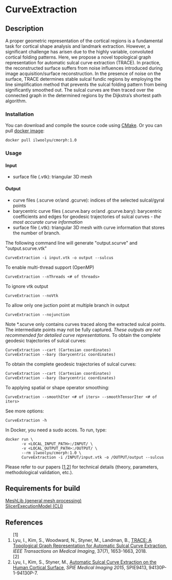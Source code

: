 # CurveExtraction

## Description
A proper geometric representation of the cortical regions is a fundamental task for cortical shape analysis and landmark extraction. However, a significant challenge has arisen due to the highly variable, convoluted cortical folding patterns. Here, we propose a novel topological graph representation for automatic sulcal curve extraction (TRACE). In practice, the reconstructed surface suffers from noise influences introduced during image acquisition/surface reconstruction. In the presence of noise on the surface, TRACE determines stable sulcal fundic regions by employing the line simplification method that prevents the sulcal folding pattern from being significantly smoothed out. The sulcal curves are then traced over the connected graph in the determined regions by the Dijkstra’s shortest path algorithm.

### Installation
You can download and compile the source code using <a href="https://cmake.org/">CMake</a>. Or you can pull <a href="https://hub.docker.com/r/ilwoolyu/cmorph/">docker image</a>:
```
docker pull ilwoolyu/cmorph:1.0
```
### Usage
#### Input
* surface file (.vtk): triangular 3D mesh
#### Output
* curve files (.scurve or/and .gcurve): indices of the selected sulcal/gyral points
* barycentric curve files (.scurve.bary or/and .gcurve.bary): barycentric coefficients and edges for geodesic trajectories of sulcal curves - *the most accurate curve information*
* surface file (.vtk): triangular 3D mesh with curve information that stores the number of branch.

The following command line will generate "output.scurve" and "output.scurve.vtk"
```
CurveExtraction -i input.vtk -o output --sulcus
```
To enable multi-thread support (OpenMP)
```
CurveExtraction --nThreads <# of threads>
```
To ignore vtk output
```
CurveExtraction --noVtk
```
To allow only one juction point at multiple branch in output
```
CurveExtraction --nojunction
```
Note *.scurve only contains curves traced along the extracted sulcal points. The intermediate points may not be fully captured. *These outputs are not recommended for detailed curve representations.*
To obtain the complete geodesic trajectories of sulcal curves:
```
CurveExtraction --cart (Cartesian coordinates)
CurveExtraction --bary (barycentric coordinates)
```
To obtain the complete geodesic trajectories of sulcal curves:
```
CurveExtraction --cart (Cartesian coordinates)
CurveExtraction --bary (barycentric coordinates)
```
To applying spatial or shape operator smoothing:
```
CurveExtraction --smoothIter <# of iters> --smoothTensorIter <# of iters>
```
See more options:
```
CurveExtraction -h
```
In Docker, you need a sudo acces. To run, type:
```
docker run \
       -v <LOCAL_INPUT_PATH>:/INPUT/ \
       -v <LOCAL_OUTPUT_PATH>:/OUTPUT/ \
       --rm ilwoolyu/cmorph:1.0 \
       CurveExtraction -i /INPUT/input.vtk -o /OUTPUT/output --sulcus
```
Please refer to our papers [[1](#ref1),[2](#ref2)] for technical details (theory, parameters, methodological validation, etc.).
## Requirements for build
<a href="https://github.com/ilwoolyu/MeshLib">MeshLib (general mesh processing)</a><br />
<a href="https://github.com/Slicer/SlicerExecutionModel">SlicerExecutionModel (CLI)</a>

## References
<ol>
<a id="ref1"></a>[1] <li>Lyu, I., Kim, S., Woodward, N., Styner, M., Landman, B., <a href="http://dx.doi.org/10.1109/TMI.2017.2787589">TRACE: A Topological Graph Representation for Automatic Sulcal Curve Extraction</a>, <i>IEEE Transactions on Medical Imaging</i>, 37(7), 1653-1663, 2018.</li>
<a id="ref2"></a>[2] <li>Lyu, I., Kim, S., Styner, M., <a href="http://dx.doi.org/10.1117/12.2078291">Automatic Sulcal Curve Extraction on the Human Cortical Surface</a>, <i>SPIE Medical Imaging 2015</i>, SPIE9413, 94130P-1-94130P-7.</li>
</ol>

